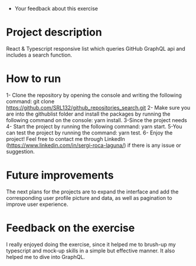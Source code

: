 - Your feedback about this exercise

# Project description

React & Typescript responsive list which queries GitHub GraphQL api and includes a search function.

# How to run

1- Clone the repository by opening the console and writing the following command: git clone https://github.com/SRL132/github_repositories_search.git
2- Make sure you are into the githublist folder and install the packages by running the following command on the console: yarn install.
3-Since the project needs
4- Start the project by running the following command: yarn start.
5-You can test the project by running the command: yarn test.
6- Enjoy the project! Feel free to contact me through LinkedIn (https://www.linkedin.com/in/sergi-roca-laguna/) if there is any issue or suggestion.

# Future improvements

The next plans for the projects are to expand the interface and add the corresponding user profile picture and data, as well as pagination to improve user experience.

# Feedback on the exercise

I really enjoyed doing the exercise, since it helped me to brush-up my typescript and mock-up skills in a simple but effective manner. It also helped me to dive into GraphQL.
